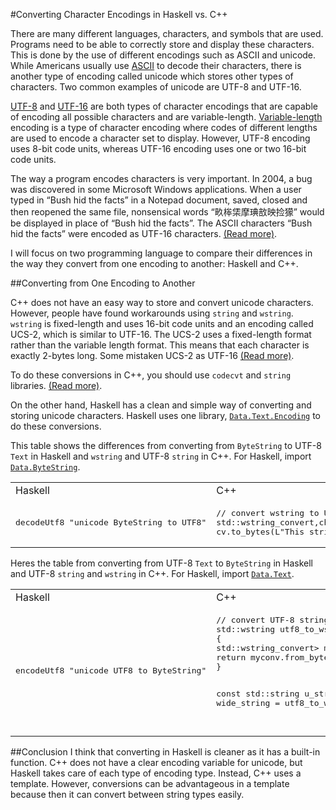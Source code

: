 #Converting Character Encodings in Haskell vs. C++

There are many different languages, characters, and symbols that are used. Programs need to be able to correctly store and display these characters. This is done by the use of different encodings such as ASCII and unicode. While Americans usually use [ASCII](http://www.asciitable.com/) to decode their characters, there is another type of encoding called unicode which stores other types of characters. Two common examples of unicode are UTF-8 and UTF-16.

[UTF-8](http://en.wikipedia.org/wiki/UTF-8) and [UTF-16](http://en.wikipedia.org/wiki/UTF-16) are both types of character encodings that are capable of encoding all possible characters and are variable-length. [Variable-length](http://en.wikipedia.org/wiki/Variable-width_encoding) encoding is a type of character encoding where codes of different lengths are used to encode a character set to display. However, UTF-8 encoding uses 8-bit code units, whereas UTF-16 encoding uses one or two 16-bit code units.

The way a program encodes characters is very important. In 2004, a bug was discovered in some Microsoft Windows applications. When a user typed in “Bush hid the facts” in a Notepad document, saved, closed and then reopened the same file, nonsensical words “畂桳栠摩琠敨映捡獴” would be displayed in place of “Bush hid the facts”. The ASCII characters “Bush hid the facts” were encoded as UTF-16 characters. [(Read more)](http://en.wikipedia.org/wiki/Bush_hid_the_facts).

I will focus on two programming language to compare their differences in the way they convert from one encoding to another: Haskell and C++.

##Converting from One Encoding to Another

C++ does not have an easy way to store and convert unicode characters. However, people have found workarounds using `string` and `wstring`. `wstring` is fixed-length and uses 16-bit code units and an encoding called UCS-2, which is similar to UTF-16. The UCS-2 uses a fixed-length format rather than the variable length format. This means that each character is exactly 2-bytes long. Some mistaken UCS-2 as UTF-16 [(Read more)](http://en.wikipedia.org/wiki/Universal_Character_Set).

To do these conversions in C++, you should use `codecvt` and `string` libraries. [(Read more)](http://stackoverflow.com/questions/4358870/convert-wstring-to-string-encoded-in-utf-8).

On the other hand, Haskell has a clean and simple way of converting and storing unicode characters. Haskell uses one library, [`Data.Text.Encoding`](http://hackage.haskell.org/package/text-1.1.1.3/docs/Data-Text-Encoding.html) to do these conversions.

This table shows the differences from converting from `ByteString` to UTF-8 `Text` in Haskell and `wstring` and UTF-8 `string` in C++. For Haskell, import [`Data.ByteString`](https://hackage.haskell.org/package/bytestring-0.9.2.1/docs/Data-ByteString.html).
<table>
<tr>
<td>Haskell</td>
<td>C++</td>
</tr>
<tr>
<td><pre>
decodeUtf8 "unicode ByteString to UTF8"
</td></pre>
<td><pre>
// convert wstring to UTF-8 string
std::wstring_convert<std::codecvt_utf8<char32_t>,char32_t> cv;
cv.to_bytes(L"This string");
</td></pre>
</tr>
</table>

Heres the table from converting from UTF-8 `Text` to `ByteString` in Haskell and UTF-8 `string` and `wstring` in C++. For Haskell, import [`Data.Text`](http://hackage.haskell.org/package/text-0.11.2.0/docs/Data-Text.html).
<table>
<tr>
<td>Haskell</td>
<td>C++</td>
</tr>
<tr>
<td><pre>
encodeUtf8 "unicode UTF8 to ByteString"
</td></pre>
<td><pre>
// convert UTF-8 string to wstring
std::wstring utf8_to_wstring (const std::string& str)
{
std::wstring_convert<std::codecvt_utf8<wchar_t>> myconv;
return myconv.from_bytes(str);
}
   
const std::string u_string
   = "This string";
const std::wstring wide_string
   = utf8_to_wstring(u_string);
</td></pre>
</tr>
</table>

##Conclusion
I think that converting in Haskell is cleaner as it has a built-in function. C++ does not have a clear encoding variable for unicode, but Haskell takes care of each type of encoding type. Instead, C++ uses a template. However, conversions can be advantageous in a template because then it can convert between string types easily.

